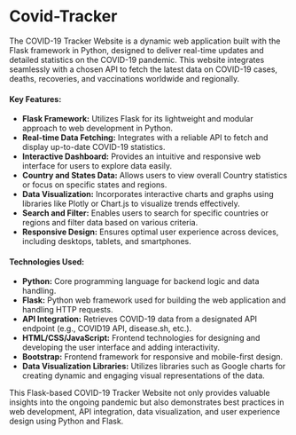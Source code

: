 # Covid-Tracker

The COVID-19 Tracker Website is a dynamic web application built with the Flask framework in Python, designed to deliver real-time updates and detailed statistics on the COVID-19 pandemic. This website integrates seamlessly with a chosen API to fetch the latest data on COVID-19 cases, deaths, recoveries, and vaccinations worldwide and regionally.

#### Key Features:
- **Flask Framework:** Utilizes Flask for its lightweight and modular approach to web development in Python.
- **Real-time Data Fetching:** Integrates with a reliable API to fetch and display up-to-date COVID-19 statistics.
- **Interactive Dashboard:** Provides an intuitive and responsive web interface for users to explore data easily.
- **Country and States Data:** Allows users to view overall Country statistics or focus on specific states and regions.
- **Data Visualization:** Incorporates interactive charts and graphs using libraries like Plotly or Chart.js to visualize trends effectively.
- **Search and Filter:** Enables users to search for specific countries or regions and filter data based on various criteria.
- **Responsive Design:** Ensures optimal user experience across devices, including desktops, tablets, and smartphones.

#### Technologies Used:
- **Python:** Core programming language for backend logic and data handling.
- **Flask:** Python web framework used for building the web application and handling HTTP requests.
- **API Integration:** Retrieves COVID-19 data from a designated API endpoint (e.g., COVID19 API, disease.sh, etc.).
- **HTML/CSS/JavaScript:** Frontend technologies for designing and developing the user interface and adding interactivity.
- **Bootstrap:** Frontend framework for responsive and mobile-first design.
- **Data Visualization Libraries:** Utilizes libraries such as Google charts for creating dynamic and engaging visual representations of the data.

This Flask-based COVID-19 Tracker Website not only provides valuable insights into the ongoing pandemic but also demonstrates best practices in web development, API integration, data visualization, and user experience design using Python and Flask.
